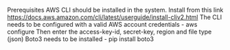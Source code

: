 Prerequisites
AWS CLI should be installed in the system. Install from this link https://docs.aws.amazon.com/cli/latest/userguide/install-cliv2.html
The CLI needs to be configured with a valid AWS account credentials - aws configure
  Then enter the access-key-id, secret-key, region and file type (json)
Boto3 needs to be installed - pip install boto3
